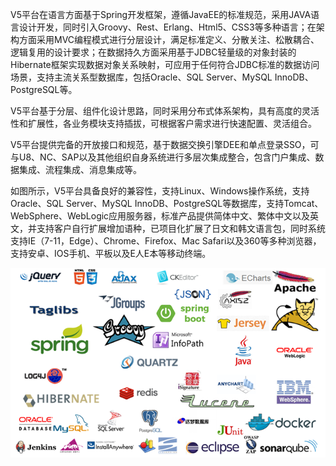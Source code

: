 V5平台在语言方面基于Spring开发框架，遵循JavaEE的标准规范，采用JAVA语言设计开发，同时引入Groovy、Rest、Erlang、Html5、CSS3等多种语言；在架构方面采用MVC编程模式进行分层设计，满足标准定义、分散关注、松散耦合、逻辑复用的设计要求；在数据持久方面采用基于JDBC轻量级的对象封装的Hibernate框架实现数据对象关系映射，可应用于任何符合JDBC标准的数据访问场景，支持主流关系型数据库，包括Oracle、SQL Server、MySQL InnoDB、PostgreSQL等。

V5平台基于分层、组件化设计思路，同时采用分布式体系架构，具有高度的灵活性和扩展性，各业务模块支持插拔，可根据客户需求进行快速配置、灵活组合。

V5平台提供完备的开放接口和规范，基于数据交换引擎DEE和单点登录SSO，可与U8、NC、SAP以及其他组织自身系统进行多层次集成整合，包含门户集成、数据集成、流程集成、消息集成等。

如图所示，V5平台具备良好的兼容性，支持Linux、Windows操作系统，支持Oracle、SQL Server、MySQL InnoDB、PostgreSQL等数据库，支持Tomcat、WebSphere、WebLogic应用服务器，标准产品提供简体中文、繁体中文以及英文，并支持客户自行扩展增加语种，已项目化扩展了日文和韩文语言包，同时系统支持IE（7-11，Edge）、Chrome、Firefox、Mac Safari以及360等多种浏览器，支持安卓、IOS手机、平板以及E人E本等移动终端。

![](/assets/import.png)

